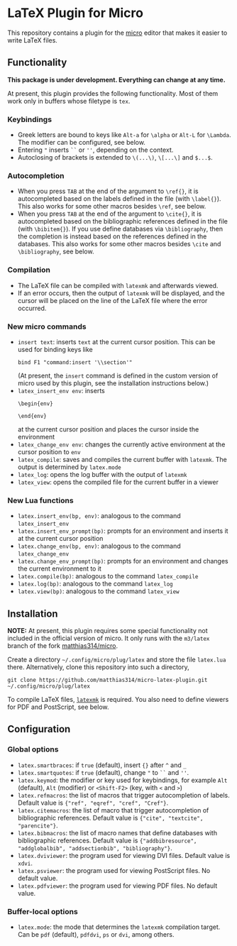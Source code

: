 # LaTeX Plugin for Micro

This repository contains a plugin
for the [micro](https://github.com/zyedidia/micro) editor
that makes it easier to write LaTeX files.

## Functionality

**This package is under development. Everything can change at any time.**

At present, this plugin provides the following functionality.
Most of them work only in buffers whose filetype is `tex`.

### Keybindings

- Greek letters are bound to keys like `Alt-a` for `\alpha` or `Alt-L` for `\Lambda`.
  The modifier can be configured, see below.
-  Entering `"` inserts  ``` `` ``` or `''`, depending on the context.
- Autoclosing of brackets is extended to `\(...\)`, `\[...\]` and `$...$`.

### Autocompletion

- When you press `TAB` at the end of the argument to `\ref{}`, it is autocompleted
  based on the labels defined in the file (with `\label{}`).
  This also works for some other macros besides `\ref`, see below.
- When you press `TAB` at the end of the argument to `\cite{}`, it is autocompleted
  based on the bibliographic references defined in the file (with `\bibitem{}`).
  If you use define databases via `\bibliography`, then the completion is instead based
  on the references defined in the databases.
  This also works for some other macros besides `\cite` and `\bibliography`, see below.

### Compilation

- The LaTeX file can be compiled with `latexmk` and afterwards viewed.
- If an error occurs, then the output of `latexmk` will be displayed, and the cursor
  will be placed on the line of the LaTeX file where the error occurred.

### New micro commands

- `insert text`: inserts `text` at the current cursor position.
  This can be used for binding keys like
  ```
  bind F1 "command:insert '\\section'"
  ```
  (At present, the `insert` command is defined in the custom version of micro
  used by this plugin, see the installation instructions below.)
- `latex_insert_env env`: inserts
  ```
  \begin{env}
  
  \end{env}
  ```
   at the current cursor position and places the cursor inside the environment
- `latex_change_env env`: changes the currently active environment at the cursor position to `env`
- `latex_compile`: saves and compiles the current buffer with `latexmk`. The output is determined by `latex.mode`
- `latex_log`: opens the log buffer with the output of `latexmk`
- `latex_view`: opens the compiled file for the current buffer in a viewer

### New Lua functions

- `latex.insert_env(bp, env)`: analogous to the command `latex_insert_env`
- `latex.insert_env_prompt(bp)`: prompts for an environment and inserts it at the current cursor position
- `latex.change_env(bp, env)`: analogous to the command `latex_change_env`
- `latex.change_env_prompt(bp)`: prompts for an environment and changes the current environment to it
- `latex.compile(bp)`: analogous to the command `latex_compile`
- `latex.log(bp)`: analogous to the command `latex_log`
- `latex.view(bp)`: analogous to the command `latex_view`

## Installation

**NOTE:**
At present, this plugin requires some special functionality not included
in the official version of micro. It only runs with the `m3/latex` branch
of the fork [matthias314/micro](https://github.com/matthias314/micro).

Create a directory `~/.config/micro/plug/latex` and store the file `latex.lua` there.
Alternatively, clone this repository into such a directory,
```
git clone https://github.com/matthias314/micro-latex-plugin.git ~/.config/micro/plug/latex
```

To compile LaTeX files, [`latexmk`](https://ctan.org/pkg/latexmk/) is required.
You also need to define viewers for PDF and PostScript, see below.

## Configuration

### Global options

- `latex.smartbraces`: if `true` (default), insert `{}` after `^` and `_`
- `latex.smartquotes`: if `true` (default), change `"` to ``` `` ``` and `''`.
- `latex.keymod`: the modifier or key used for keybindings,
  for example `Alt` (default), `Alt` (modifier) or `<Shift-F2>` (key, with `<` and `>`)
- `latex.refmacros`: the list of macros that trigger autocompletion of labels.
  Default value is `{"ref", "eqref", "cref", "Cref"}`.
- `latex.citemacros`: the list of macro that trigger autocompletion of bibliographic references.
  Default value is `{"cite", "textcite", "parencite"}`.
- `latex.bibmacros`: the list of macro names that define databases with bibliographic references.
  Default value is `{"addbibresource", "addglobalbib", "addsectionbib", "bibliography"}`.
- `latex.dviviewer`: the program used for viewing DVI files. Default value is `xdvi`.
- `latex.psviewer`: the program used for viewing PostScript files. No default value.
- `latex.pdfviewer`: the program used for viewing PDF files. No default value.

### Buffer-local options

- `latex.mode`: the mode that determines the `latexmk` compilation target.
  Can be `pdf` (default), `pdfdvi`, `ps` or `dvi`, among others.
